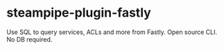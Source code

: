 # steampipe-plugin-fastly
Use SQL to query services, ACLs and more from Fastly. Open source CLI. No DB required.
